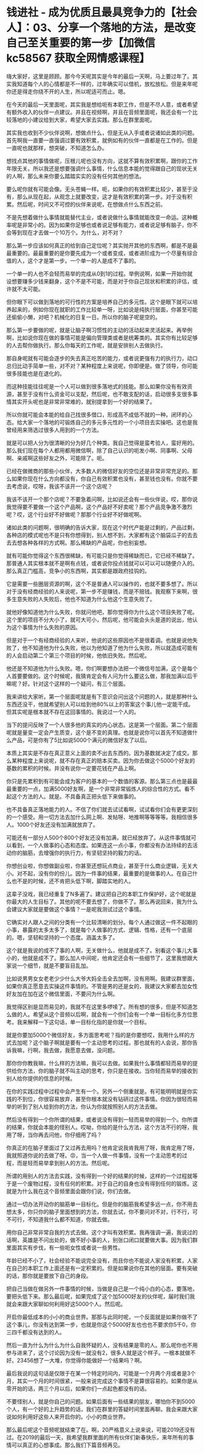 # 钱进社 - 成为优质且最具竞争力的【社会人】：03、分享一个落地的方法，是改变自己至关重要的第一步【加微信 kc58567 获取全网情感课程】

嗨大家好，这里是顾顾。那今今天呢其实是今年的最后一天啊，马上要过年了。其实我知道每个人的心情都是不一样的，过年确实可以借机，放松放松。但是来年呢你还是得走你绕不开的人生，所以呢适可而止。嗯。

在今天的最后一天里面呢，其实我是想给呃有本职工作，但是不尽人意，或者希望有额外收入的伙伴一点建议。并且在视频啊，并且在音频里面呢，我还会有一个比较落地的小建议给到大家，希望大家去实践。那么在群里面呢。

其实我也收到不少伙伴说啊，想做点什么，但是无从入手或者说诸如此类的问题。首先啊我一直要一直强调过要有效积累，就例如有的伙伴一直都是在工作的。但是一直呢也就那样，想突破，不知道怎么办。

想找点其他的事情做呢，压根儿呢也没有方向，这就不算有效积累啊，跟你的工作年限无关。所以我还是想要强调什么事情，什么信息本能的觉得跟自己的现状无关的人啊，那么未来你要么踏踏实实的没有任何其他的想法。

要么呢你就有可能会像。无头苍蝇一样。呃，如果你的有效积累比较少，甚至于没有，那么从现在起，从观念上就要改变，这才是有效积累的第一步。对于没有积累。然后呢，时间又不可控的伙伴来说呢，在想做点什么东西之前。

不是先想着做什么事情就能替代主业，或者说做什么事情就能改变一命运。这种概率呢是非常小的。因为如果你足够也或者说足够有能力，或者说足够有脑子，你不会等到现在才去做一个10万个。为什么，对不对？

那么第一步应该如何真正的给到自己定位呢？其实抛开其他的东西啊，都是不是最最重要的。最最重要的是你要先成为一个或者变成，或者进阶成为一个尽量有综合值的人，这个才是第一步。一个单一的人是成不了事的。

一个单一的人也不会轻而易举的完成从0到1的过程。举例说啊，如果一开始你就设想要赚多少钱来翻身，这个不是不可能，而是对于你自己现状和积累的评估，或许就不太可能。

但你眼下可以做到落地的可行性的方案是培养自己的多元性。这个是眼下就可以培养起来的，例如你现在就职的工作比较单一呀，比如说是纯执行层面，你甚至可能还偷偷小懒，对吧？机械化的日复一日。所以你的脑子呢是空的。

那么第一步要做的呢，就是让脑子啊习惯性的主动的活动起来灵活起来。再举例啊，比如说你现在做的事情可能是偏向管理类或者是统筹类的。其实你有比较足够的人去帮你做执行。那么你每天的工作呢，就是安排别人去做执行。

那自身呢就有可能会逐步的失去真正吃苦的能力，或者说更强有力的执行力，动口总归比动手简单一些，对不对？某种程度上来说呢，你即便是。做了领导，你可能很多技能也是在退化的。

而这种技能往往呢是一个人可以做到很多落地式的技能。那么如果你没有有效资源，甚至于没有什么资金可以支配，然后呢，也不敢支配的话，启动很多支很多事情其实开头呢也是非常非常难的，就别提拿到一个好的结果了。

所以你就可能会本能的给自己找很多借口，形成高不成低不就的一种。闭环的心态。给大家一个落地的可锻炼自己的多元多元性的一个小项目去实操吧。这也是我曾经用来筛选过很多人用到的一个方法。

就是可以把人分为很清晰的分为好几个种类。我自己觉得是蛮考验人，蛮好用的。那么我们现在每个人都用都用微信啊，除了自己认识的呃发小啊、同事啊、父母啊、亲戚啊这些好友之外，可能除了。呃。

已经在做微商的那些小伙伴，大多数人的微信好友的空位还是非常非常充足的。那么如果你现在什么方向都没有，你自己有效积累也没有，甚至钱也没有。你就不要去考虑说，哎呀，我该不该开一个这个店呢？

我该不该开一个那个店呢？不要急着问啊，比如说还会有一些伙伴说，哎，那你说我觉得要不要做一个这个产品啊，这个产品好不好卖呢？那个产品竞争激不激烈呢？哎，这个行业好不好做呢？那那个行业好不好做呢啊。

诸如此类的问题啊，很明确的告诉大家，现在这个时代产能是过剩的，产品过剩，各种店的模式呢也不是只有你想得到，别人想不到，大家都有这个脑袋瓜子的去去去去想各种各样的方式啊。那么稀缺的产品呢，你也别妄想。

就有可能你觉得这个东西很稀缺，有可能只是你觉得稀缺而已，它已经不稀缺了。那普通人其实根本就不是啊有点钱，或者说你投点钱就可以可以可以随便介入的。那么真正门槛高，竞争小的东西啊，其实都是跟政府挂钩的。

它是需要一些圈层资源的啊，这个不是普通人可以操作的，也就不要多想了。所以对于没有经商经验的人来说呢，第一步不是赚钱，而是不赔钱。我观察下来啊，很多生意失败的人失败后，他也不知道为什么他这个生意失败了。

就他好像知道他为什么失败，你就问他吧，那你觉得你为什么这个项目失败了呢。这个里的项目不分大小了，就可大可小，然后呢，他可能会头头是道的说出，他认为这个事情为什么失败的原因。

但是对于一个有经商经验的人来听，他说的这些原因也不是很着调。也就是说他失败了，他不知道他为什么失败，他以为他知道了他为什么失败，所以就造成可能有的人会启动第二个第三个项目的时候，他依旧失败。然后呢。

他还是不知道他为什么失败。嗯，你们啊要想办法把一个微信号加满，这个是每个人首要要做的。这个时候呢，我猜肯定会有人问为什么要这么做，那我加满以后干嘛呢？好。针对这个这样的一个疑问，有三个层面。

我来讲给大家听。第一个层面呢就是有下意识会问出这个问题的人，就是那种什么东西还没干，他就希望别人可以给到他80%以上的答案这个事儿他一定能干成。但其实呢是根本就不存在这回事情的。我说过一个人的。

当下的提问反映了一个人很多他的真实的内心状态。这是第一个层面。第二个层面呢就是量变一定会产生质变，这个是不变的真理。也就是说你可以首先不知道做什么产品，可是你有了5比如说5000个满元的微信好友了以后。

本质上其实是不存在真正意义上面的卖不出去东西的。因为基数就决定了成交。那么某种程度上来说呢，就不存在真正的赔本买卖。因为你去做这个5000个好友的基数的累积的时候。并没有说你一定要花钱在产品上啊。

你只是先累积到有可能会成为客户的基本的一个数值的客源。那么第三点也是最最最重要的一点，加满5000好友啊，是一个非常非常锻炼人的综合性的方式。看不起这个方法的人。就是。不具备真正把头低下来做事的。

也不具备真正落地能力的人。不信了你们就去试试看啊，试试看你们会有更更深刻的一个感受。用一切方法去加什么网上啊、发帖呀、地推啊等等等等。我相信很多人。1000个好友还没有加满就放弃了。

可能还有一部分人500个800个好友还没有加满，就已经放弃了。从这件事情就可以看到，一个人做事的心态和态度。如果连这一点小事，你都没有办法持续的去活动你的脑筋，去增强你的执行力，有坚韧坚持的毅力的话。

你想创业啦，你想做副业啦，你甚至还想玩点商业，甚至于什么商业逻辑，无关大小。对不起，没有你的份儿。因为一件事的结果，最重要的是做事的人。在自己什么也不是的时候，还不肯把头低下啊，脚踏实地的人。

这辈子没戏，我已经重复了N多遍了。建议把自己的本职工作保护好，这个呢就是你最大的人生目标了。其他的呢不要去想了，你做不了。那么再说回来，我为什么会建议大家就是要做这个事情？一是呢我测试过这个事情。

它确实对人跟人之间的分类有一个比较清晰的划分。每个人通过做这一件不起眼的小事，暴露的太多太多了，就是每个人做事的方式、逻辑、性格，还有一个底层的。嗯，坚韧和坚持的一个态度。涵盖太多了。

这个就是我说的成不了事的人啊，无关做什么，他就是成不了。别看这个事儿大事小的，他就是成不了。那么加人中间呢，他肯定还会有一些细节了，这里我想跟大家说一个细节，就是不要盲目乱加。

比如说男男女女老老少少什么大爷大妈全击全去加啊，没有用啊。我建议群里面，如果你真正愿意去实操这件事情的。不管是男的还是女的，我建议大家都去加女性好友加在加在这个微信里面，不要问为什么啊。

我觉得区别是显而易见的，我就不在这里多啰嗦了。所有想的很多，但是不知道怎么做的人。希望从这个音频以后啊，就会有一个你们会有一个单一目标化多方位思考。我来解释一下这句话，单一目标化指的是你就一个目标。

就是你要加5000个微信好友，多方面思考呢？指的是你要想哎，我用什么样的方式去加呢？这个脑子啊就是要有一个主动思考的过程。那也就有的人会说，那你告诉我嘛，行啊，我去做，我愿意去做，没问题。

那你你你教我嘛，什么样的方法嘛，我可以去做。如果我什么事情都轻而易举的提供给你方法，你的脑子就不叫主动的思考，你只是在接收。当你轻而易举的接收到别人给你提供的信息的时候。

在你的实践过程中过程中会产生有一个。另外一个侧重就是。有可能明明就是你实践的不到位，你很容易放弃，甚至你根本就没有钻研过这件事情。你因为很轻而易举的听到了别人给到你的方法，你认为你就按照别人的方法去做。

然后没有得到一个你所谓的结果，或者说没有得到一轻而易举的得到一个。你所谓的结果，你就会本能的怪别人。哎呦，你给的是什么方法，这个方法不行的呀，我用了呀，当你再去问他，你仔细用了吗？

你真正的在脑子里面过了又过再去用吗？他肯定说我肯我用了呀，我肯定用了呀，我就照道你说的去做了呀。😡，当一个人做一件事情，没有一个主动思考的过程，而是轻而易举拿到别人的方法。然后呢。

所谓的用别人的方法去实践，没有得到一个好的结果的时候，这样的一个过程就等于是一个废物过程，没有任何的积累。对于自己的自身也没有得到任何的锻炼。这就是为什么我在这个音频里面会跟你们说，你们去做。

通过一切办法开动你的脑筋单一目标化。但是你的脑筋我希望多远一点，你不用去想太多，你只你的脑子里面想到的方法，你就去试，你不要问对不对，行不行，可不可行，不知道我什么都不知道，你就去做。

用你自己非常非常自我的方式去做。这个才叫有效积累。我再强调一遍，我说过的话啊，英雄是不问出处的，做不好小事的人，别张口闭口就要做大事。因为我们群里面其实有步伐，有一些呃女性或者说一些男性。

年龄已经不小了，社会经验不能说完全没有，而且你也不能说人家没有积累，人家在自己的本职工作上面还是有一定积累的。但是如果说你在其他的层面。要有突破的话，那你就是要放下自己的身段。

把自己当做在做另外一件事情的时候，当做是自己是一个纯小白的心态，要落地，要把头低下来。那么最后呢，如果完成了这个加5000好友的伙伴呢，届时我们我就会来跟大家聊如何利用好这5000个人。然后呢。

开启你最低成本的小小的商业世界。那那与此同时呢，一个反面就是如果你做不了这个事儿，你没有达到第一步，也就是你这个5000好友也也也不要求你5千0，你三四千都没有达到的人。

然后一直为什么为什么为什么自我怀疑的人，没有结果是零的人。那么呢你也不用参与进来了，这个讨论因为没有一就没有2，很多人就是这个样子。一根本就做不好。23456想了一大堆，你觉得你能做好一个结果吗？啊。

最后我说的这句话是仅限于在某一个特定时间内，可能是一个月两个月或者是3个月，其实一个月的时间很紧，一般来说完成这个事情不是算很容易的。如果你是从零开始的话，两三个月以后，如果你们一点起色都没有的话。

不要怪别人，就是你自己的问题。如果后面有一些结果的朋友，哪怕你不到5000个人，有一个好的上升趋势的话，我们在群里的答疑时间里面再聊。我会来跟大家说如何利用好这些人来开启你的。小小的商业世界。

那么最后呢这个音频呢就结束了在。啊，20严格意义上说来说，可能2019还没有过。在2019的最后一天，我希望我群里面的所有伙伴们新春快乐，来年所有的事情可以真正的心想事成。那么我们下篇音频再见。

